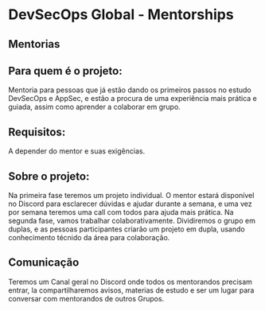 # DevSecOps Global - Mentorships
## Mentorias

## Para quem é o projeto:
Mentoria para pessoas que já estão dando os primeiros passos no estudo DevSecOps e AppSec, e estão a procura de uma experiência mais prática e guiada, assim como aprender a colaborar em grupo.

## Requisitos:
A depender do mentor e suas exigências. 

## Sobre o projeto:
Na primeira fase teremos um projeto individual. O mentor estará disponível no Discord para esclarecer dúvidas e ajudar durante a semana, e uma vez por semana teremos uma call com todos para ajuda mais prática. Na segunda fase, vamos trabalhar colaborativamente. Dividiremos o grupo em duplas, e as pessoas participantes criarão um projeto em dupla, usando conhecimento técnido da área para colaboração.

## Comunicação
Teremos um Canal geral no Discord onde todos os mentorandos precisam entrar, la compartilharemos avisos, materias de estudo e ser um lugar para conversar com mentorandos de outros Grupos.
